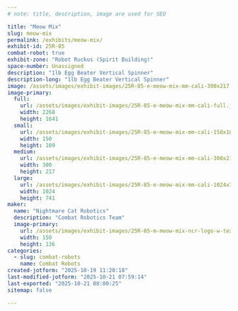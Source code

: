 ```yaml
---
# note: title, description, image are used for SEO

title: "Meow Mix"
slug: meow-mix
permalink: /exhibits/meow-mix/
exhibit-id: 25R-85
combat-robot: true
exhibit-zone: "Robot Ruckus (Spirit Building)"
space-number: Unassigned
description: "1lb Egg Beater Vertical Spinner"
description-long: "1lb Egg Beater Vertical Spinner"
image: /assets/images/exhibit-images/25R-85-e-meow-mix-mm-cali-300x217.jpg
image-primary: 
  full:
    url: /assets/images/exhibit-images/25R-85-e-meow-mix-mm-cali-full.jpg
    width: 2268
    height: 1641
  small:
    url: /assets/images/exhibit-images/25R-85-e-meow-mix-mm-cali-150x109.jpg
    width: 150
    height: 109
  medium:
    url: /assets/images/exhibit-images/25R-85-e-meow-mix-mm-cali-300x217.jpg
    width: 300
    height: 217
  large:
    url: /assets/images/exhibit-images/25R-85-e-meow-mix-mm-cali-1024x741.jpg
    width: 1024
    height: 741
maker: 
  name: "Nightmare Cat Robotics"
  description: "Combat Robotics Team"
  image-primary:
    url: /assets/images/exhibit-images/25R-85-m-meow-mix-ncr-logo-w-text-300x273.png
    width: 150
    height: 136
categories: 
  - slug: combat-robots
    name: Combat Robots
created-jotform: "2025-10-19 11:20:18"
last-modified-jotform: "2025-10-21 07:59:14"
last-exported: "2025-10-21 08:00:25"
sitemap: false

---
```

